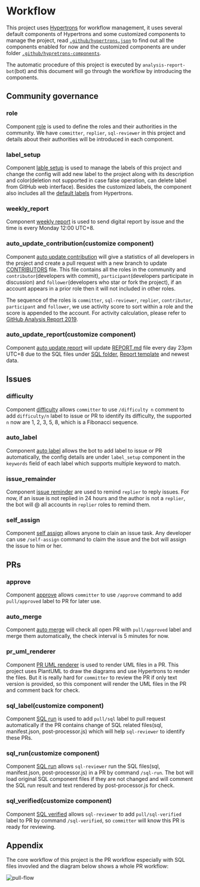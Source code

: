 # Workflow

This project uses [Hypertrons](https://www.github.com/hypertrons/hypertrons) for workflow management, it uses several default components of Hypertrons and some customized components to manage the project, read [`.github/hypertrons.json`](https://github.com/X-lab2017/github-analysis-report/blob/master/.github/hypertrons.json) to find out all the components enabled for now and the customized components are under folder [`.github/hypretrons-components`](https://github.com/X-lab2017/github-analysis-report/tree/master/.github/hypertrons-components).

The automatic procedure of this project is executed by `analysis-report-bot`(bot) and this document will go through the workflow by introducing the components.

## Community governance

### role

Component [role](https://github.com/X-lab2017/github-analysis-report/blob/master/.github/hypertrons.json#L82) is used to define the roles and their authorities in the community. We have `committer`, `replier`, `sql-reviewer` in this project and details about their authorities will be introduced in each component.

### label_setup

Component [lable setup](https://github.com/X-lab2017/github-analysis-report/blob/master/.github/hypertrons.json#L2) is used to manage the labels of this project and change the config will add new label to the project along with its description and color(deletion not supported in case false operation, can delete label from GitHub web interface). Besides the customized labels, the component also includes all the [default labels](https://github.com/hypertrons/hypertrons/blob/master/app/component/label_setup/defaultConfig.ts#L21) from Hypertrons.

### weekly_report

Component [weekly report](https://github.com/X-lab2017/github-analysis-report/blob/master/.github/hypertrons.json#L78) is used to send digital report by issue and the time is every Monday 12:00 UTC+8.

### auto_update_contribution(customize component)

Component [auto update contribution]() will give a statistics of all developers in the project and create a pull request with a new branch to update [CONTRIBUTORS](https://github.com/X-lab2017/github-analysis-report/blob/master/CONTRIBUTORS) file. This file contains all the roles in the community and `contributor`(developers with commit), `participant`(developers participate in discussion) and `follower`(developers who star or fork the project), if an account appears in a prior role then it will not included in other roles.

The sequence of the roles is `committer`, `sql-reviewer`, `replier`, `contributor`, `participant` and `follower`, we use activity score to sort within a role and the score is appended to the account. For activity calculation, please refer to [GitHub Analysis Report 2019](https://github.com/X-lab2017/github-analysis-report-2019).

### auto_update_report(customize component)

Component [auto update report](https://github.com/X-lab2017/github-analysis-report/blob/master/.github/hypertrons.json#L148) will update [REPORT.md](https://github.com/X-lab2017/github-analysis-report/blob/master/REPORT.md) file every day 23pm UTC+8 due to the SQL files under [SQL folder](https://github.com/X-lab2017/github-analysis-report/tree/master/sqls), [Report template](https://github.com/X-lab2017/github-analysis-report/blob/master/REPORT_TEMPLATE.md) and newest data.

## Issues

### difficulty

Component [difficulty](https://github.com/X-lab2017/github-analysis-report/blob/master/.github/hypertrons.json#L133) allows `committer` to use `/difficulty n` comment to add `difficulty/n` label to issue or PR to identify its difficulty, the supported `n` now are 1, 2, 3, 5, 8, which is a Fibonacci sequence.

### auto_label

Component [auto label](https://github.com/X-lab2017/github-analysis-report/blob/master/.github/hypertrons.json#L139) allows the bot to add label to issue or PR automatically, the config details are under `label_setup` component in the `keywords` field of each label which supports multiple keyword to match.

### issue_remainder

Component [issue reminder](https://github.com/X-lab2017/github-analysis-report/blob/master/.github/hypertrons.json#L136) are used to remind `replier` to reply issues. For now, if an issue is not replied in 24 hours and the author is not a `replier`, the bot will @ all accounts in `replier` roles to remind them.

### self_assign

Component [self assign](https://github.com/X-lab2017/github-analysis-report/blob/master/.github/hypertrons.json#L142) allows anyone to clain an issue task. Any developer can use `/self-assign` command to claim the issue and the bot will assign the issue to him or her.

## PRs

### approve

Component [approve](https://github.com/X-lab2017/github-analysis-report/blob/master/.github/hypertrons.json#L126) allows `committer` to use `/approve` command to add `pull/approved` label to PR for later use.

### auto_merge

Component [auto merge](https://github.com/X-lab2017/github-analysis-report/blob/master/.github/hypertrons.json#L129) will check all open PR with `pull/approved` label and merge them automatically, the check interval is 5 minutes for now.

### pr_uml_renderer

Component [PR UML renderer]() is used to render UML files in a PR. This project uses PlantUML to draw the diagrams and use Hypertrons to render the files. But it is really hard for `committer` to review the PR if only text version is provided, so this component will render the UML files in the PR and comment back for check.

### sql_label(customize component)

Component [SQL run](https://github.com/X-lab2017/github-analysis-report/blob/master/.github/hypertrons.json#L154) is used to add `pull/sql` label to pull request automatically if the PR contains change of SQL related files(sql, manifest.json, post-processor.js) which will help `sql-reviewer` to identify these PRs.

### sql_run(customize component)

Component [SQL run](https://github.com/X-lab2017/github-analysis-report/blob/master/.github/hypertrons.json#L151) allows `sql-reviewer` run the SQL files(sql, manifest.json, post-processor.js) in a PR by command `/sql-run`. The bot will load original SQL component files if they are not changed and will comment the SQL run result and text rendered by post-processor.js for check.

### sql_verified(customize component)

Component [SQL verified](https://github.com/X-lab2017/github-analysis-report/blob/master/.github/hypertrons.json#L145) allows `sql-reviewer` to add `pull/sql-verified` label to PR by command `/sql-verified`, so `committer` will know this PR is ready for reviewing.

## Appendix

The core workflow of this project is the PR workflow especially with SQL files invovled and the diagram below shows a whole PR workflow:

![pull-flow](http://gar2020.opensource-service.cn/umlrenderer/github/X-lab2017/github-analysis-report?path=docs/diagrams/pull-flow.uml)
